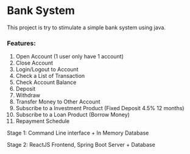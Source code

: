 # Bank System

This project is try to stimulate a simple bank system using java.

### Features:
1. Open Account (1 user only have 1 account)
2. Close Account
3. Login/Logout to Account 
4. Check a List of Transaction
5. Check Account Balance
6. Deposit 
7. Withdraw 
8. Transfer Money to Other Account 
9. Subscribe to a Investment Product (Fixed Deposit 4.5% 12 months)
10. Subscribe to a Loan Product (Borrow Money)
11. Repayment Schedule


Stage 1: Command Line interface + In Memory Database

Stage 2: ReactJS Frontend, Spring Boot Server + Database

